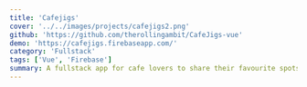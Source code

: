 ```yaml
---
title: 'Cafejigs'
cover: '../../images/projects/cafejigs2.png'
github: 'https://github.com/therollingambit/CafeJigs-vue'
demo: 'https://cafejigs.firebaseapp.com/'
category: 'Fullstack'
tags: ['Vue', 'Firebase']
summary: A fullstack app for cafe lovers to share their favourite spots. Able to filter by country. Built with Firebase 9 and Vue 3.
---
```

